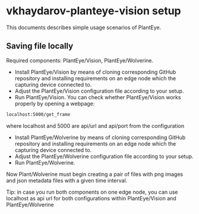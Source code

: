 # vkhaydarov-planteye-vision setup
This documents describes simple usage scenarios of PlantEye.

## Saving file locally
Required components: PlantEye/Vision, PlantEye/Wolverine.

* Install PlantEye/Vision by means of cloning corresponding GitHub repository and installing requirements on an edge node which the capturing device connected to.
* Adjust the PlantEye/Vision configuration file according to your setup.
* Run PlantEye/Vision. You can check whether PlantEye/Vision works properly by opening a webpage:
```bash
localhost:5000/get_frame
```
where localhost and 5000 are api/url and api/port from the configuration

* Install PlantEye/Wolverine by means of cloning corresponding GitHub repository and installing requirements on an edge node which the capturing device connected to.
* Adjust the PlantEye/Wolverine configuration file according to your setup.
* Run PlantEye/Wolverine.

Now Plant/Wolverine must begin creating a pair of files with png images and json metadata files with a given time interval.

Tip: in case you run both components on one edge node, you can use localhost as api url for both configurations within PlantEye/Vision and PlantEye/Wolverine

  
